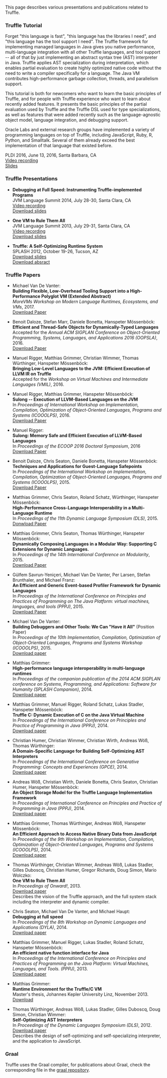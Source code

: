 This page describes various presentations and publications related to Truffle.

### Truffle Tutorial

Forget "this language is fast", "this language has the libraries I need", and "this language has the tool support I need".
The Truffle framework for implementing managed languages in Java gives you native performance, multi-language integration with all other Truffle languages, and tool support -- all of that by just implementing an abstract syntax tree (AST) interpreter in Java.
Truffle applies AST specialization during interpretation, which enables partial evaluation to create highly optimized native code without the need to write a compiler specifically for a language.
The Java VM contributes high-performance garbage collection, threads, and parallelism support.

This tutorial is both for newcomers who want to learn the basic principles of Truffle, and for people with Truffle experience who want to learn about recently added features.
It presents the basic principles of the partial evaluation used by Truffle and the Truffle DSL used for type specializations, as well as features that were added recently such as the language-agnostic object model, language integration, and debugging support.

Oracle Labs and external research groups have implemented a variety of programming languages on top of Truffle, including JavaScript, Ruby, R, Python, and Smalltalk. Several of them already exceed the best implementation of that language that existed before.

PLDI 2016, June 13, 2016, Santa Barbara, CA<br>
[Video recording](https://youtu.be/FJY96_6Y3a4)<br>
[Slides](https://lafo.ssw.uni-linz.ac.at/pub/papers/2016_PLDI_Truffle.pdf)

### Truffle Presentations
*   __Debugging at Full Speed: Instrumenting Truffle-implemented Programs__<br>
    JVM Language Summit 2014, July 28-30, Santa Clara, CA<br>
    [Video recording](http://medianetwork.oracle.com/video/player/3731019771001)<br>
    [Download slides](http://www.oracle.com/technetwork/java/jvmls2014vandevanter-2265212.pdf)

*   __One VM to Rule Them All__<br>
    JVM Language Summit 2013, July 29-31, Santa Clara, CA<br>
    [Video recording](http://medianetwork.oracle.com/video/player/2623645003001)<br>
    [Download slides](http://lafo.ssw.uni-linz.ac.at/papers/2013_JVMLanguageSummit_OneVMToRuleThemAll.pdf)

*   __Truffle: A Self-Optimizing Runtime System__<br>
    SPLASH 2012, October 19-26, Tucson, AZ<br>
    [Download slides](http://lafo.ssw.uni-linz.ac.at/papers/2012_SPLASH_Truffle_Slides.pdf)<br>
    [Download absract](http://lafo.ssw.uni-linz.ac.at/papers/2012_SPLASH_Truffle.pdf)


### Truffle Papers
*   Michael Van De Vanter:</br>
    __Building Flexible, Low-Overhead Tooling Support into a High-Performance Polyglot VM (Extended Abstract)__<br>
    _MoreVMs Workshop on Modern Language Runtimes, Ecosystems, and VMs_, 2017.<br>
    [Download Paper](http://vandevanter.net/mlvdv/publications/mlvdv-morevms-2017.pdf)

*   Benoit Daloze, Stefan Marr, Daniele Bonetta, Hanspeter Mössenböck:<br>
    __Efficient and Thread-Safe Objects for Dynamically-Typed Languages__<br>
    Accepted for the _Annual ACM SIGPLAN Conference on Object-Oriented Programming, Systems, Languages, and Applications 2016 (OOPSLA)_, 2016.<br>
    [Download Paper](http://ssw.jku.at/General/Staff/Daloze/thread-safe-objects.pdf)

*   Manuel Rigger, Matthias Grimmer, Christian Wimmer, Thomas Würthinger, Hanspeter Mössenböck:<br>
    __Bringing Low-Level Languages to the JVM: Efficient Execution of LLVM IR on Truffle__<br>
    Accepted for the _Workshop on Virtual Machines and Intermediate Languages (VMIL)_, 2016.

*   Manuel Rigger, Matthias Grimmer, Hanspeter Mössenböck:<br>
    __Sulong -- Execution of LLVM-Based Languages on the JVM__<br>
    In _Proceedings of International Workshop on Implementation, Compilation, Optimization of Object-Oriented Languages, Programs and Systems (ICOOOLPS)_, 2016.<br>
    [Download Paper](http://2016.ecoop.org/event/icooolps-2016-sulong-execution-of-llvm-based-languages-on-the-jvm)

*   Manuel Rigger:<br>
    __Sulong: Memory Safe and Efficient Execution of LLVM-Based Languages__<br>
    In _Proceedings of the ECOOP 2016 Doctoral Symposium_, 2016<br>
    [Download Paper](http://ssw.jku.at/General/Staff/ManuelRigger/ECOOP16-DS.pdf)

*   Benoit Daloze, Chris Seaton, Daniele Bonetta, Hanspeter Mössenböck:<br>
    __Techniques and Applications for Guest-Language Safepoints__<br>
    In _Proceedings of the International Workshop on Implementation, Compilation, Optimization of Object-Oriented Languages, Programs and Systems (ICOOOLPS)_, 2015.<br>
    [Download Paper](http://ssw.jku.at/Research/Papers/Daloze15.pdf)

*   Matthias Grimmer, Chris Seaton, Roland Schatz, Würthinger, Hanspeter Mössenböck:<br>
    __High-Performance Cross-Language Interoperability in a Multi-Language Runtime__<br>
    In _Proceedings of the 11th Dynamic Language Symposium (DLS)_, 2015.<br>
    [Donwload Paper](http://dx.doi.org/10.1145/2816707.2816714)

*   Matthias Grimmer, Chris Seaton, Thomas Würthinger, Hanspeter Mössenböck:<br>
    __Dynamically Composing Languages in a Modular Way: Supporting C Extensions for Dynamic Languages.__<br>
    In _Proceedings of the 14th International Conference on Modularity_, 2015.<br>
    [Download Paper](http://chrisseaton.com/rubytruffle/modularity15/rubyextensions.pdf)

*   Gülfem Savrun-Yeniçeri, Michael Van De Vanter, Per Larsen, Stefan Brunthaler, and Michael Franz:<br>
    __An Efficient and Generic Event-based Profiler Framework for Dynamic Languages__<br>
    In _Proceedings of the International Conference on Principles and Practices of Programming on The Java Platform: virtual machines, languages, and tools (PPPJ)_, 2015.<br>
    [Download Paper](http://dl.acm.org/citation.cfm?id=2807435)

*   Michael Van De Vanter:<br>
    __Building Debuggers and Other Tools: We Can "Have it All"__ (Position Paper)<br>
    In _Proceedings of the 10th Implementation, Compilation, Optimization of Object-Oriented Languages, Programs and Systems Workshop (ICOOOLPS)_, 2015.<br>
    [Download paper](http://vandevanter.net/mlvdv/publications/2015-icooolps.pdf)

*   Matthias Grimmer:<br>
    __High-performance language interoperability in multi-language runtimes__<br>
    In _Proceedings of the companion publication of the 2014 ACM SIGPLAN conference on Systems, Programming, and Applications: Software for Humanity (SPLASH Companion)_, 2014.<br>
    [Download paper](http://dl.acm.org/citation.cfm?doid=2660252.2660256)

*   Matthias Grimmer, Manuel Rigger, Roland Schatz, Lukas Stadler, Hanspeter Mössenböck:<br>
    __Truffle C: Dynamic Execution of C on the Java Virtual Machine__<br>
    In _Proceedings of the International Conference on Principles and Practice of Programming in Java (PPPJ)_, 2014.<br>
    [Download paper](http://dl.acm.org/citation.cfm?id=2647528)

*    Christian Humer, Christian Wimmer, Christian Wirth, Andreas Wöß, Thomas Würthinger:<br>
    __A Domain-Specific Language for Building Self-Optimizing AST Interpreters__<br>
    In _Proceedings of the International Conference on Generative Programming: Concepts and Experiences (GPCE)_, 2014.<br>
    [Download paper](http://lafo.ssw.uni-linz.ac.at/papers/2014_GPCE_TruffleDSL.pdf)

*   Andreas Wöß, Christian Wirth, Daniele Bonetta, Chris Seaton, Christian Humer, Hanspeter Mössenböck:<br>
    __An Object Storage Model for the Truffle Language Implementation Framework__<br>
    In _Proceedings of International Conference on Principles and Practice of Programming in Java (PPPJ)_, 2014.<br>
    [Download paper](http://dl.acm.org/citation.cfm?id=2647517)

*   Matthias Grimmer, Thomas Würthinger, Andreas Wöß, Hanspeter Mössenböck:<br>
    __An Efficient Approach to Access Native Binary Data from JavaScript__<br>
    In _Proceedings of the 9th Workshop on Implementation, Compilation, Optimization of Object-Oriented Languages, Programs and Systems (ICOOOLPS)_, 2014.<br>
    [Download paper](http://dl.acm.org/citation.cfm?id=2633302)

*   Thomas Würthinger, Christian Wimmer, Andreas Wöß, Lukas Stadler, Gilles Duboscq, Christian Humer, Gregor Richards, Doug Simon, Mario Wolczko:<br>
    __One VM to Rule Them All__<br>
    In _Proceedings of Onward!_, 2013.<br>
    [Download paper](http://lafo.ssw.uni-linz.ac.at/papers/2013_Onward_OneVMToRuleThemAll.pdf)<br>
    Describes the vision of the Truffle approach, and the full system stack including the interpreter and dynamic compiler.

*   Chris Seaton, Michael Van De Vanter, and Michael Haupt:<br>
    __Debugging at full speed__<br>
    In _Proceedings of the 8th Workshop on Dynamic Languages and Applications (DYLA)_, 2014.<br>
    [Download paper](http://www.lifl.fr/dyla14/papers/dyla14-3-Debugging_at_Full_Speed.pdf)

*   Matthias Grimmer, Manuel Rigger, Lukas Stadler, Roland Schatz, Hanspeter Mössenböck:<br>
    __An efficient native function interface for Java__<br>
    In _Proceedings of the International Conference on Principles and Practices of Programming on the Java Platform: Virtual Machines, Languages, and Tools. (PPPJ)_, 2013.<br>
    [Download paper](http://dx.doi.org/10.1145/2500828.2500832)

*   Matthias Grimmer:<br>
    __Runtime Environment for the Truffle/C VM__<br>
    Master's thesis, Johannes Kepler University Linz, November 2013.<br>
    [Download](http://ssw.jku.at/Research/Papers/Grimmer13Master/)

*   Thomas Würthinger, Andreas Wöß, Lukas Stadler, Gilles Duboscq, Doug Simon, Christian Wimmer:<br>
    __Self-Optimizing AST Interpreters__<br>
    In _Proceedings of the Dynamic Languages Symposium (DLS)_, 2012.<br>
    [Download paper](http://lafo.ssw.uni-linz.ac.at/papers/2012_DLS_SelfOptimizingASTInterpreters.pdf)<br>
    Describes the design of self-optimizing and self-specializing interpreter, and the application to JavaScript.

### Graal
Truffle uses the Graal compiler, for publications about Graal, check the corresponding file in the [graal repository](https://github.com/graalvm/graal-core/blob/master/docs/Publications.md).
